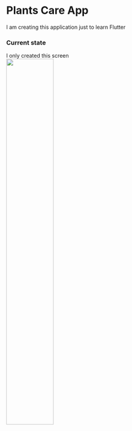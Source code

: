# Plants Care App

I am creating this application just to learn Flutter

### Current state
I only created this screen  
<img src="https://i.imgur.com/DKnSy0C.png" width="50%">
